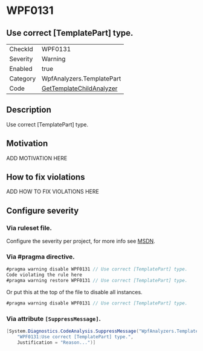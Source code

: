 # WPF0131
## Use correct [TemplatePart] type.

<!-- start generated table -->
<table>
  <tr>
    <td>CheckId</td>
    <td>WPF0131</td>
  </tr>
  <tr>
    <td>Severity</td>
    <td>Warning</td>
  </tr>
  <tr>
    <td>Enabled</td>
    <td>true</td>
  </tr>
  <tr>
    <td>Category</td>
    <td>WpfAnalyzers.TemplatePart</td>
  </tr>
  <tr>
    <td>Code</td>
    <td><a href="https://github.com/DotNetAnalyzers/WpfAnalyzers/blob/master/WpfAnalyzers/NodeAnalyzers/GetTemplateChildAnalyzer.cs">GetTemplateChildAnalyzer</a></td>
  </tr>
</table>
<!-- end generated table -->

## Description

Use correct [TemplatePart] type.

## Motivation

ADD MOTIVATION HERE

## How to fix violations

ADD HOW TO FIX VIOLATIONS HERE

<!-- start generated config severity -->
## Configure severity

### Via ruleset file.

Configure the severity per project, for more info see [MSDN](https://msdn.microsoft.com/en-us/library/dd264949.aspx).

### Via #pragma directive.
```C#
#pragma warning disable WPF0131 // Use correct [TemplatePart] type.
Code violating the rule here
#pragma warning restore WPF0131 // Use correct [TemplatePart] type.
```

Or put this at the top of the file to disable all instances.
```C#
#pragma warning disable WPF0131 // Use correct [TemplatePart] type.
```

### Via attribute `[SuppressMessage]`.

```C#
[System.Diagnostics.CodeAnalysis.SuppressMessage("WpfAnalyzers.TemplatePart", 
    "WPF0131:Use correct [TemplatePart] type.", 
    Justification = "Reason...")]
```
<!-- end generated config severity -->